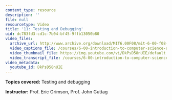 ```yaml
---
content_type: resource
description: ''
file: null
resourcetype: Video
title: '11: Testing and Debugging'
uid: dc783fd3-cd1c-7b04-bf45-9ffb13050b80
video_files:
  archive_url: http://www.archive.org/download/MIT6.00F08/mit-6-00-f08-lec11_300k.mp4
  video_captions_file: /courses/6-00-introduction-to-computer-science-and-programming-fall-2008/7f679c90a1f15ebb89f0bb53f0bfd154_DkPsD58nUIE.vtt
  video_thumbnail_file: https://img.youtube.com/vi/DkPsD58nUIE/default.jpg
  video_transcript_file: /courses/6-00-introduction-to-computer-science-and-programming-fall-2008/cf8708825fd497cef6e4c7c2f47621ee_DkPsD58nUIE.pdf
video_metadata:
  youtube_id: DkPsD58nUIE
---
```


**Topics covered:** Testing and debugging

**Instructor:** Prof. Eric Grimson, Prof. John Guttag